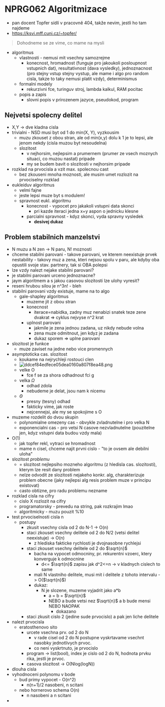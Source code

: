 # NPRG062 Algoritmizace

- pan docent Topfer sídlí v pracovně 404, takže nevim, jestli ho tam najdeme
- https://ksvi.mff.cuni.cz/~topfer/

>Dohodneme se ze vime, co mame na mysli

- algoritmus
	- vlastnosti - nemusi mit vsechny samozrejme
		- konecnost, hromadnost (funguje pro jakoukoli posloupnost vstupnich dat), resultativnost (dava vysledky), jednoznacnost (pro stejny vstup stejny vystup, ale mame i algo pro random cisla, takze to taky nemusi platit vzdy), determinismus
	- formalni modely
		- rekurzivni fce, turinguv stroj, lambda kalkul, RAM pocitac
	- popis a zapis
		- slovni popis v prirozenem jazyce, pseudokod, program

## Nejvetsi spolecny delitel
- X,Y -> dve kladna cisla
- trivialni - NSD musi byt od 1 do min(X, Y), vyzkousim
	- muzu zkouset z obou stran, ale od min(x,y) dolu k 1 je to lepsi, ale jenom nekdy (cisla muzou byt nesoudelna)
	- slozitost
		- v nejhorsim, nejlepsim a prumernem (prumer ze vsech moznych situaci, co muzou nastat) pripade
		- my se budem bavit o slozitosti v nejhorsim pripade
- rozklad na prvocisla a vzit max. spolecnou cast
	- bez zkouseni mnoha moznosti, ale musim umet rozlozit na prvociselny rozklad
- eukleiduv algoritmus
	- velmi fajne
	- jeste lepsi muze byt s modulem!
	- spravnost eukl. algoritmu
		- konecnost - vypocet pro jakakoli vstupni data skonci
			- pri kazde iteraci jedna x+y aspon o jednicku klesne
		- parcialni spravnost - kdyz skonci, vyda spravny vysledek
			- **desivej dukaz**

## Problem stabilnich manzelstvi
- N muzu a N zen -> N paru, N! moznosti
- chceme stabilni parovani - takove parovani, ve kterem neexistuje prvek nestability - takovy muz a zena, kteri nejsou spolu v paru, ale kdyby oba opustili svoje stav. partnery, tak si OBA polepsi
- lze vzdy nalezt nejake stabilni parovani?
- je stabilni parovani urceno jednoznacne?
- jaym algoritmem a s jakou casovou slozitosti lze ulohy vyresit?
- reseni hrubou silou je n^3n! - bleh
- stabilni parovani vzdy existuje, mame na to algo
	- gale-shapley algoritmus
		- muzeme jit z obou stran
		- konecnost
			- iterace=nabidka, zadny muz nenabizi snatek teze zene dvakrat => cyklus nejvyse n^2 krat
		- uplnost parovani
			- jakmile je zena jednou zadana, uz nikdy nebude volna
			- zena muze odmitnout, jen kdyz je zadana
			- dukaz sporem => uplne parovani
- slozitost je funkce
	- muze zaviset na jedne nebo vice promennych
- asymptoticka cas. slozitost
	- koukame na nejrychleji rostouci clen
	- ![ddcef84edfece05dea0160a807f8ea48.png](../../_resources/ddcef84edfece05dea0160a807f8ea48.png)
	- velke O
		- fce f se za shora odhadnout fci g
	- velka $\Omega$
		- odhad zdola
		- nebudeme je delat, jsou nam k nicemu
	- $\Theta$
		- presny (tesny) odhad
		- fakticky vime, jak roste
		- nejcennejsi, ale my se spokojime s O
- muzeme rozdelit do dvou skupin
	- polynomialne omezeny cas - obvykle zvladnutelne i pro velka N
	- exponencialni cas - pro vetsi N casove nezvladnutelne (pouzitelne jen, kdyz vstupni data budou vzdy mala)
- O(1)
	- jak topfer rekl, vytraci se hromadnost
	- mame n cisel, chceme najit prvni cislo - "to je ovsem ale debilni uloha"
- slozitost *problemu*
	- = slozitost nejlepsiho mozneho algoritmu (z hledisla cas. slozitosti), kterym lze resit dany problem
	- nelze odvodit ze slozitosti nejakeho konkr. alg, charakterizuje problem obecne (jaky nejlepsi alg resis problem muze v principu existovat)
	- casto obtizne, pro radu problemu nezname
- rozklad cisla na cifry
	- cislo X rozlozit na cifry
	- programatorsky - prevedu na string, pak rozkrajim lmao
	- algoritmicky - muzu pouzit $\% 10$
- test prvociselnosti cisla n
	- postupy
		- zkusit vsechny cisla od 2 do N-1 -> O(n)
		- staci zkouset vsechny delitele od 2 do N/2 (vetsi delitel neexistuje) -> O(n)
			- z hlediska fakticke rychlosti je dvojnasobne rychlejsi
		- staci zkouset vsechny delitele od 2 do $\sqrt{n}$ 
			- bacha na vypocet odmocniny, pr. rekurentni vzoerc, ktery konverguje k odmocnine
				- d<= $\sqrt{n}$ zapisu jak d^2<=n -> v kladnych cislech to same
			- mali N vlastniho delitele, musi mit i delitele z tohoto intervalu -> O($\sqrt{n}$)
			- dukaz:
				- N je slozene, muzeme vyjadrit jako a*b
					- a = b = $\sqrt{n}$
					- NEBO a bude vetsi nez $\sqrt{n}$ a b bude mensi NEBO NAOPAK
						- dokazano
		- staci zkusit cislo 2 (jedine sude prvocislo) a pak jen liche delitele
- nalezt prvocisla
	- eratosthenovo sito
		- urcete vsechna prv. od 2 do N
			- v rade cisel od 2 do N postupne vyskrtavame vsechnt nasobky jednotlivych prvoc.
			- co neni vyskrtnuto, je prvocislo
		- program -> list(bool), index je cislo od 2 do N, hodnota prvku rika, jestli je prvoc.
		- casova slozitost -> O(Nlog(logN))
- dlouha cisla
- vyhodnoceni polynomu v bode
	- bud primy vypocet - O(n^2)
		- n(n+1)/2 nasobeni, n scitani
	- nebo hornerovo schema O(n)
		- n nasobeni a n scitani
- 